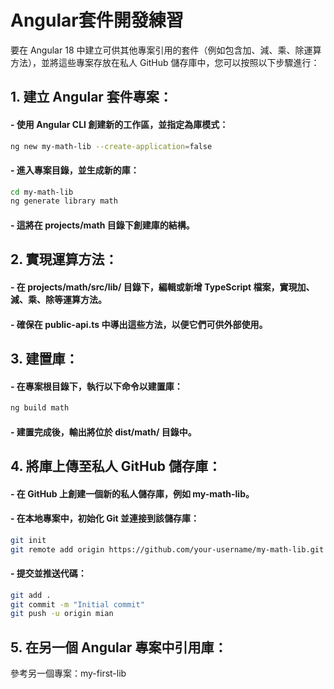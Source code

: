 # Angular套件開發練習

要在 Angular 18 中建立可供其他專案引用的套件（例如包含加、減、乘、除運算方法），並將這些專案存放在私人 GitHub 儲存庫中，您可以按照以下步驟進行：

## 1. 建立 Angular 套件專案：

#### - 使用 Angular CLI 創建新的工作區，並指定為庫模式：
```bash
ng new my-math-lib --create-application=false
```

#### - 進入專案目錄，並生成新的庫：
```bash
cd my-math-lib
ng generate library math
```

#### - 這將在 projects/math 目錄下創建庫的結構。

## 2. 實現運算方法：

#### - 在 projects/math/src/lib/ 目錄下，編輯或新增 TypeScript 檔案，實現加、減、乘、除等運算方法。
#### - 確保在 public-api.ts 中導出這些方法，以便它們可供外部使用。

## 3. 建置庫：

#### - 在專案根目錄下，執行以下命令以建置庫：
```bash
ng build math
```

#### - 建置完成後，輸出將位於 dist/math/ 目錄中。

## 4. 將庫上傳至私人 GitHub 儲存庫：

#### - 在 GitHub 上創建一個新的私人儲存庫，例如 my-math-lib。
#### - 在本地專案中，初始化 Git 並連接到該儲存庫：
```bash
git init
git remote add origin https://github.com/your-username/my-math-lib.git
```

#### - 提交並推送代碼：
```bash
git add .
git commit -m "Initial commit"
git push -u origin mian
```

## 5. 在另一個 Angular 專案中引用庫：
參考另一個專案：my-first-lib